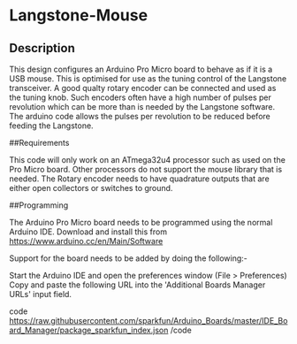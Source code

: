 # Langstone-Mouse
## Description

This design configures an Arduino Pro Micro board to behave as if it is a USB mouse. This is optimised for use as the tuning control of the Langstone transceiver. 
A good qualty rotary encoder can be connected and used as the tuning knob. Such encoders often have a high number of pulses per revolution which can be more than is needed by the Langstone software. The arduino code allows the pulses per revolution to be reduced before feeding the Langstone. 

##Requirements

This code will only work on an ATmega32u4 processor such as used on the Pro Micro board. Other processors do not support the mouse library that is needed.
The Rotary encoder needs to have quadrature outputs that are either open collectors or switches to ground. 

##Programming

The Arduino Pro Micro board needs to be programmed using the normal Arduino IDE. Download and install this from https://www.arduino.cc/en/Main/Software

Support for the board needs to be added by doing the following:-

Start the Arduino IDE and open the preferences window (File > Preferences)
Copy and paste the following URL into the 'Additional Boards Manager URLs' input field.

code
https://raw.githubusercontent.com/sparkfun/Arduino_Boards/master/IDE_Board_Manager/package_sparkfun_index.json
/code


